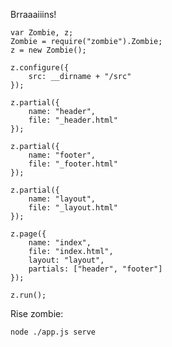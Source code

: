 Brraaaiiins!
    
    var Zombie, z;
    Zombie = require("zombie").Zombie;
    z = new Zombie();
    
    z.configure({
        src: __dirname + "/src"
    });
    
    z.partial({
        name: "header",
        file: "_header.html"
    });
    
    z.partial({
        name: "footer",
        file: "_footer.html"
    });
    
    z.partial({
        name: "layout",
        file: "_layout.html"
    });
    
    z.page({
        name: "index",
        file: "index.html",
        layout: "layout",
        partials: ["header", "footer"]
    });
    
    z.run();

Rise zombie:

    node ./app.js serve
